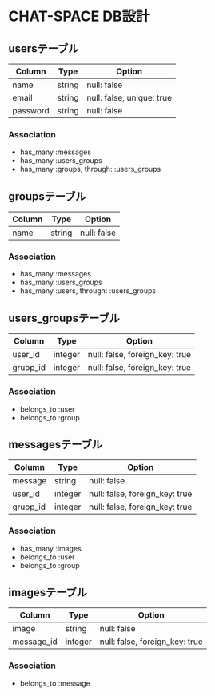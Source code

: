 # CHAT-SPACE DB設計
## usersテーブル
|Column|Type|Option|
|------|----|------|
|name|string|null: false|
|email|string|null: false, unique: true|
|password|string|null: false|
### Association
- has_many :messages
- has_many :users_groups
- has_many :groups, through: :users_groups

## groupsテーブル
|Column|Type|Option|
|------|----|------|
|name|string|null: false|
### Association
- has_many :messages
- has_many :users_groups
- has_many :users, through: :users_groups

## users_groupsテーブル
|Column|Type|Option|
|------|----|------|
|user_id|integer|null: false, foreign_key: true|
|gruop_id|integer|null: false, foreign_key: true|
### Association
- belongs_to :user
- belongs_to :group

## messagesテーブル
|Column|Type|Option|
|------|----|------|
|message|string|null: false|
|user_id|integer|null: false, foreign_key: true|
|gruop_id|integer|null: false, foreign_key: true|
### Association
- has_many :images
- belongs_to :user
- belongs_to :group

## imagesテーブル
|Column|Type|Option|
|------|----|------|
|image|string|null: false|
|message_id|integer|null: false, foreign_key: true|
### Association
- belongs_to :message
